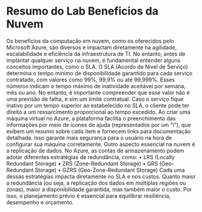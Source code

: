# Resumo do Lab Beneficios da Nuvem



Os benefícios da computação em nuvem, como os oferecidos pelo Microsoft Azure, são diversos e impactam diretamente na agilidade, escalabilidade e eficiência da infraestrutura de TI. 
No entanto, antes de implantar qualquer serviço na nuvem, é fundamental entender alguns conceitos importantes, como o SLA.
O SLA (Acordo de Nível de Serviço) determina o tempo mínimo de disponibilidade garantido para cada serviço contratado, com valores como 99%, 99,9% ou até 99,999%. Esses números indicam o tempo máximo de inatividade aceitável por semana, mês ou ano. 
No entanto, é importante compreender que esse valor não é uma previsão de falha, e sim um limite contratual. Caso o serviço fique inativo por um tempo superior ao estabelecido no SLA, o cliente pode ter direito a um ressarcimento proporcional ao tempo excedido.
Ao criar uma máquina virtual no Azure, a plataforma facilita o preenchimento das informações por meio de ícones de ajuda (representados por um “i”), que exibem um resumo sobre cada item e fornecem links para documentação detalhada. Isso garante mais segurança para o usuário na hora de configurar sua máquina corretamente.
Outro aspecto essencial na nuvem é a replicação de dados. No Azure, as contas de armazenamento podem adotar diferentes estratégias de redundância, como:
•	LRS (Locally Redundant Storage)
•	ZRS (Zone-Redundant Storage)
•	GRS (Geo-Redundant Storage)
•	GZRS (Geo-Zone-Redundant Storage)
Cada uma dessas estratégias impacta diretamente no SLA e nos custos. 
Quanto maior a redundância (ou seja, a replicação dos dados em múltiplas regiões ou zonas), maior a disponibilidade garantida, mas também maior o custo. Por isso, o planejamento prévio é essencial para equilibrar resiliência, desempenho e orçamento.
